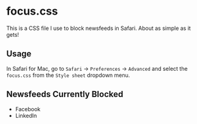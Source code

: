 # focus.css
This is a CSS file I use to block newsfeeds in Safari. About as simple as it gets!

## Usage

In Safari for Mac, go to `Safari` -> `Preferences` -> `Advanced` and select the `focus.css` from the `Style sheet` dropdown menu.

## Newsfeeds Currently Blocked
- Facebook
- LinkedIn
